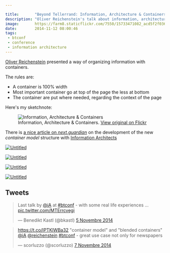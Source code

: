 ```yaml
---

title:       "Beyond Tellerrand: Information, Architecture & Containers"
description: "Oliver Reichenstein's talk about information, architecture & containers at Beyond Tellerrand"
image:       https://farm8.staticflickr.com/7550/15733471082_acd5f2f036_c.jpg
date:        2014-11-12 08:00:46
tags:
 - btconf
 - conference
 - information architecture
---
```


[Oliver Reichenstein](https://twitter.com/reichenstein) presented a way of organizing information with containers.

The rules are:

  - A container is 100% width
  - Most important container go at top of the page the less at bottom
  - The container are put where needed, regarding the context of the page

Here's my sketchnote:

<figure>
  <img src="https://farm8.staticflickr.com/7520/15151587383_14a87d3374_c.jpg" alt="Information, Architecture & Containers">
  <figcaption>
    Information, Architecture & Containers. <a href="https://www.flickr.com/photos/alienlebarge/15151587383">View original on Flickr</a>
  </figcaption>
</figure>

There is [a nice article on *next.guardian*](https://next.theguardian.com/blog/container-model-blended-content/) on the development of the new _container model_ structure with [Information Architects](https://ia.net)

<a href="https://www.flickr.com/photos/alienlebarge/15733469982" title="Untitled by Cédric Aellen, on Flickr"><img src="https://farm4.staticflickr.com/3956/15733469982_86bf8f50f9_c.jpg" alt="Untitled"></a>

<a href="https://www.flickr.com/photos/alienlebarge/15547078070" title="Untitled by Cédric Aellen, on Flickr"><img src="https://farm8.staticflickr.com/7508/15547078070_b3ba4f9462_c.jpg" alt="Untitled"></a>

<a href="https://www.flickr.com/photos/alienlebarge/15733463812" title="Untitled by Cédric Aellen, on Flickr"><img src="https://farm4.staticflickr.com/3950/15733463812_78b7a0619a_c.jpg" alt="Untitled"></a>

<a href="https://www.flickr.com/photos/alienlebarge/15733466502" title="Untitled by Cédric Aellen, on Flickr"><img src="https://farm4.staticflickr.com/3947/15733466502_64e66d3309_c.jpg" alt="Untitled"></a>

## Tweets

<blockquote class="twitter-tweet" lang="fr"><p>Last talk by <a href="https://twitter.com/iA">@iA</a> at <a href="https://twitter.com/hashtag/btconf?src=hash">#btconf</a> - with some real life experiences … <a href="https://t.co/MTErrcvegi">pic.twitter.com/MTErrcvegi</a></p>&mdash; Benedikt Kastl (@bkastl) <a href="https://twitter.com/bkastl/status/530036591214227456">5 Novembre 2014</a></blockquote> <script async src="//platform.twitter.com/widgets.js" charset="utf-8"></script>

<blockquote class="twitter-tweet" lang="fr"><p><a href="https://t.co/IPTKlWBa32">https://t.co/IPTKlWBa32</a> &quot;container model&quot; and &quot;blended containers&quot; <a href="https://twitter.com/iA">@iA</a> <a href="https://twitter.com/reichenstein">@reichenstein</a> <a href="https://twitter.com/hashtag/btconf?src=hash">#btconf</a> - great use case not only for newspapers</p>&mdash; scorluzzo (@scorluzzo) <a href="https://twitter.com/scorluzzo/status/530690806278262785">7 Novembre 2014</a></blockquote> <script async src="//platform.twitter.com/widgets.js" charset="utf-8"></script>
